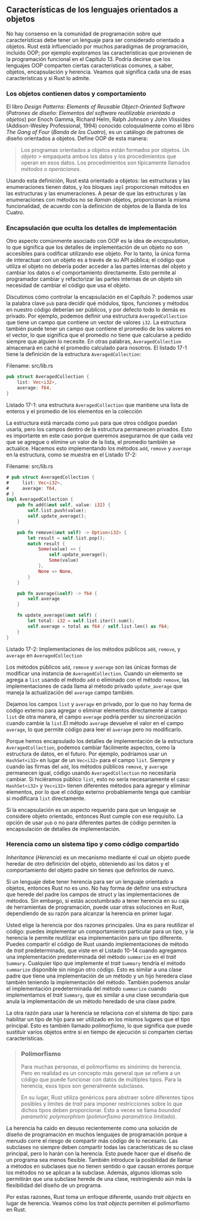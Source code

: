 ## Características de los lenguajes orientados a objetos

No hay consenso en la comunidad de programación sobre qué características
debe tener un lenguaje para ser considerado orientado a objetos. Rust está
influenciado por muchos paradigmas de programación, incluido OOP; por ejemplo
exploramos las características que provienen de la programación funcional en
el Capítulo 13. Podría decirse que los lenguajes OOP comparten ciertas
características comunes, a saber, objetos, encapsulación y herencia. Veamos
qué significa cada una de esas características y si Rust lo admite.

### Los objetos contienen datos y comportamiento

El libro *Design Patterns: Elements of Reusable Object-Oriented Software*
(*Patrones de diseño: Elementos del software reutilizable orientado a
objetos*) por Enoch Gamma, Richard Helm, Ralph Johnson y John Vlissides
(Addison-Wesley Professional, 1994) conocido coloquialmente como el libro
*The Gang of Four*
(*Banda de los Cuatro*), es un catálogo de patrones de diseño orientados a
objetos. Define OOP de esta manera:

> Los programas orientados a objetos están formados por objetos. Un *objeto* > empaqueta ambos
> los datos y los procedimientos que operan en esos datos. Los procedimientos
> son
> típicamente llamados *métodos* o *operaciones*.

Usando esta definición, Rust está orientado a objetos: las estructuras y las
enumeraciones tienen datos, y los bloques `impl` proporcionan métodos en las
estructuras y las enumeraciones. A pesar de que las estructuras y las
enumeraciones con métodos no se *llaman* objetos, proporcionan la misma
funcionalidad, de acuerdo con la definición de objetos de la Banda de los
Cuatro.

### Encapsulación que oculta los detalles de implementación

Otro aspecto comúnmente asociado con OOP es la idea de *encapsulation*, lo
que significa que los detalles de implementación de un objeto no son
accesibles para codificar utilizando ese objeto. Por lo tanto, la única forma
de interactuar con un objeto es a través de su API pública; el código que
utiliza el objeto no debería poder acceder a las partes internas del objeto y
cambiar los datos o el comportamiento directamente. Esto permite al
programador cambiar y refactorizar las partes internas de un objeto sin
necesidad de cambiar el código que usa el objeto.

Discutimos cómo controlar la encapsulación en el Capítulo 7: podemos usar la
palabra clave `pub` para decidir qué módulos, tipos, funciones y métodos en
nuestro código deberían ser públicos, y por defecto todo lo demás es privado.
Por ejemplo, podemos definir una estructura `AveragedCollection` que tiene un
campo que contiene un vector de valores `i32`. La estructura también puede
tener un campo que contiene el promedio de los valores en el vector, lo que
significa que el promedio no tiene que calcularse a pedido siempre que
alguien lo necesite. En otras palabras, `AveragedCollection` almacenará en
caché el promedio calculado para nosotros. El listado 17-1 tiene la
definición de la estructura `AveragedCollection`:

<span class="filename">Filename: src/lib.rs</span>

```rust
pub struct AveragedCollection {
    list: Vec<i32>,
    average: f64,
}
```

<span class="caption">Listado 17-1: una estructura `AveragedCollection` que
mantiene una lista de enteros y el promedio de los elementos en la
colección</span>

La estructura está marcada como `pub` para que otros códigos puedan usarla,
pero los campos dentro de la estructura permanecen privados. Esto es
importante en este caso porque queremos asegurarnos de que cada vez que se
agregue o elimine un valor de la lista, el promedio también se actualice.
Hacemos esto implementando los métodos `add`, `remove` y `average` en la
estructura, como se muestra en el Listado 17-2:

<span class="filename">Filename: src/lib.rs</span>

```rust
# pub struct AveragedCollection {
#     list: Vec<i32>,
#     average: f64,
# }
impl AveragedCollection {
    pub fn add(&mut self, value: i32) {
        self.list.push(value);
        self.update_average();
    }

    pub fn remove(&mut self) -> Option<i32> {
        let result = self.list.pop();
        match result {
            Some(value) => {
                self.update_average();
                Some(value)
            },
            None => None,
        }
    }

    pub fn average(&self) -> f64 {
        self.average
    }

    fn update_average(&mut self) {
        let total: i32 = self.list.iter().sum();
        self.average = total as f64 / self.list.len() as f64;
    }
}
```

<span class="caption">Listado 17-2: Implementaciones de los métodos públicos
`add`, `remove`, y `average` en `AveragedCollection`</span>

Los métodos públicos `add`, `remove` y `average` son las únicas formas de
modificar una instancia de `AveragedCollection`. Cuando un elemento se agrega
a `list` usando el método `add` o eliminado con el método `remove`, las
implementaciones de cada llama al método privado `update_average` que maneja
la actualización del `average` campo también.

Dejamos los campos `list` y `average` en privado, por lo que no hay forma de
código externo para agregar o eliminar elementos directamente al campo `list`
de otra manera, el campo `average` podría perder su sincronización cuando
cambie la `list`.El método `average` devuelve el valor en el campo
`average`, lo que permite código para leer el `average` pero no modificarlo.

Porque hemos encapsulado los detalles de implementación de la estructura
`AveragedCollection`, podemos cambiar fácilmente aspectos, como la estructura
de datos, en el futuro. Por ejemplo, podríamos usar un `HashSet<i32>` en
lugar de un `Vec<i32>` para el campo `list`. Siempre y cuando las firmas del
`add`, los métodos públicos `remove`, y `average` permanecen igual, código
usando `AveragedCollection` no necesitaría cambiar. Si hiciéramos público
`list`, esto no sería necesariamente el caso: `HashSet<i32>` y `Vec<i32>`
tienen diferentes métodos para agregar y eliminar elementos, por lo que el
código externo probablemente tenga que cambiar si modificara `list`
directamente.

Si la encapsulación es un aspecto requerido para que un lenguaje se considere
objeto orientado, entonces Rust cumple con ese requisito. La opción de usar
`pub` o no para diferentes partes de código permiten la encapsulación de
detalles de implementación.

### Herencia como un sistema tipo y como código compartido

*Inheritance* (*Herencia*) es un mecanismo mediante el cual un objeto puede
heredar de otro definición del objeto, obteniendo así los datos y el
comportamiento del objeto padre sin tienes que definirlos de nuevo.

Si un lenguaje debe tener herencia para ser un lenguaje orientado a objetos,
entonces Rust no es uno. No hay forma de definir una estructura que herede del
padre los campos de struct y las implementaciones de métodos. Sin embargo, si
estás acostumbrado a tener herencia en su caja de herramientas de
programación, puede usar otras soluciones en Rust, dependiendo de su razón
para alcanzar la herencia en primer lugar.

Usted elige la herencia por dos razones principales. Una es para reutilizar
el código: puedes implementar un comportamiento particular para un tipo, y la
herencia le permite reutilizar esa implementación para un tipo diferente.
Puedes compartir el código de Rust usando implementaciones de método de
*trait* predeterminado, que viste en el Listado 10-14
cuando agregamos una implementación predeterminada del método `summarize` en
el *trait* `Summary`. Cualquier tipo que implemente el *trait* `Summary`
tendría el método `summarize` disponible sin ningún otro código. Esto es
similar a una clase padre que tiene una implementación de un método y un
hijo heredera clase también teniendo la implementación del método. También
podemos anular el implementación predeterminada del método `summarize` cuando
implementamos el *trait* `Summary`, que es similar a una clase secundaria que
anula la implementación de un método heredado de una clase padre.

La otra razón para usar la herencia se relaciona con el sistema de tipo: para
habilitar un tipo de hijo para ser utilizado en los mismos lugares que el
tipo principal. Esto es también llamado *polimorfismo*, lo que significa que
puede sustituir varios objetos entre sí en tiempo de ejecución si comparten
ciertas características.

> ### Polimorfismo
>
> Para muchas personas, el polimorfismo es sinónimo de herencia. Pero en
> realidad es un concepto más general que se refiere a un código que puede
> funcionar con datos de múltiples tipos. Para la herencia, esos tipos son
> generalmente subclases.
>
> En su lugar, Rust utiliza genéricos para abstraer sobre diferentes tipos
> posibles y límites de *trait* para imponer restricciones sobre lo que
> dichos tipos deben proporcionar. Esto a veces se llama
> *bounded parametric polymorphism* (*polimorfismo paramétrico limitado*).

La herencia ha caído en desuso recientemente como una solución de diseño de
programación en muchos lenguajes de programación porque a menudo corre el
riesgo de compartir más código de lo necesario. Las subclases no siempre
deben compartir todas las características de su clase principal, pero lo
harán con la herencia. Esto puede hacer que el diseño de un programa sea
menos flexible. También introduce la posibilidad de llamar a métodos en
subclases que no tienen sentido o que causan errores porque los métodos no se
aplican a la subclase. Además, algunos idiomas solo permitirán que una
subclase herede de una clase, restringiendo aún más la flexibilidad del
diseño de un programa.

Por estas razones, Rust toma un enfoque diferente, usando *trait objects* en
lugar de herencia. Veamos cómo los *trait objects* permiten el polimorfismo
en Rust.
